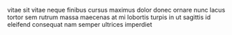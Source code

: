 vitae sit vitae neque finibus cursus maximus dolor donec ornare nunc lacus
tortor sem rutrum massa maecenas at mi lobortis turpis in ut sagittis id
eleifend consequat nam semper ultrices imperdiet